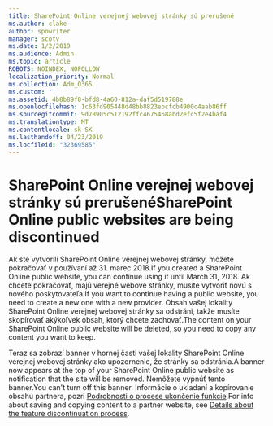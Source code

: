 ```yaml
---
title: SharePoint Online verejnej webovej stránky sú prerušené
ms.author: clake
author: spowriter
manager: scotv
ms.date: 1/2/2019
ms.audience: Admin
ms.topic: article
ROBOTS: NOINDEX, NOFOLLOW
localization_priority: Normal
ms.collection: Adm_O365
ms.custom: ''
ms.assetid: 4b8b89f8-bfd8-4a60-812a-daf5d519788e
ms.openlocfilehash: 1c63fd905448d48bb8823ebcfcb4900c4aab86ff
ms.sourcegitcommit: 9d78905c512192ffc4675468abd2efc5f2e4baf4
ms.translationtype: MT
ms.contentlocale: sk-SK
ms.lasthandoff: 04/23/2019
ms.locfileid: "32369585"
---
```

# <a name="sharepoint-online-public-websites-are-being-discontinued"></a><span data-ttu-id="77178-102">SharePoint Online verejnej webovej stránky sú prerušené</span><span class="sxs-lookup"><span data-stu-id="77178-102">SharePoint Online public websites are being discontinued</span></span>

<span data-ttu-id="77178-103">Ak ste vytvorili SharePoint Online verejnej webovej stránky, môžete pokračovať v používaní až 31. marec 2018.</span><span class="sxs-lookup"><span data-stu-id="77178-103">If you created a SharePoint Online public website, you can continue using it until March 31, 2018.</span></span> <span data-ttu-id="77178-104">Ak chcete pokračovať, majú verejné webové stránky, musíte vytvoriť novú s nového poskytovateľa.</span><span class="sxs-lookup"><span data-stu-id="77178-104">If you want to continue having a public website, you need to create a new one with a new provider.</span></span> <span data-ttu-id="77178-105">Obsah vašej lokality SharePoint Online verejnej webovej stránky sa odstráni, takže musíte skopírovať akýkoľvek obsah, ktorý chcete zachovať.</span><span class="sxs-lookup"><span data-stu-id="77178-105">The content on your SharePoint Online public website will be deleted, so you need to copy any content you want to keep.</span></span>
  
<span data-ttu-id="77178-106">Teraz sa zobrazí banner v hornej časti vašej lokality SharePoint Online verejnej webovej stránky ako upozornenie, že stránky sa odstránia.</span><span class="sxs-lookup"><span data-stu-id="77178-106">A banner now appears at the top of your SharePoint Online public website as notification that the site will be removed.</span></span> <span data-ttu-id="77178-107">Nemôžete vypnúť tento banner.</span><span class="sxs-lookup"><span data-stu-id="77178-107">You can't turn off this banner.</span></span> <span data-ttu-id="77178-108">Informácie o ukladaní a kopírovanie obsahu partnera, pozri [Podrobnosti o procese ukončenie funkcie](https://go.microsoft.com/fwlink/?linkid=866980).</span><span class="sxs-lookup"><span data-stu-id="77178-108">For info about saving and copying content to a partner website, see [Details about the feature discontinuation process](https://go.microsoft.com/fwlink/?linkid=866980).</span></span> 
  


